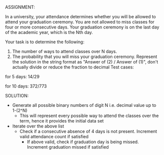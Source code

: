 ASSIGNMENT:

In a university, your attendance determines whether you will be allowed to attend your graduation ceremony.
You are not allowed to miss classes for four or more consecutive days.
Your graduation ceremony is on the last day of the academic year, which is the Nth day.

Your task is to determine the following:

1. The number of ways to attend classes over N days.
2. The probability that you will miss your graduation ceremony.
Represent the solution in the string format as "Answer of (2) / Answer of (1)", don't actually divide or reduce the fraction to decimal
Test cases:

for 5 days: 14/29

for 10 days: 372/773


SOLUTION:

- Generate all possible binary numbers of digit N i.e. decimal value up to 1-(2^N)
  - This will represent every possible way to attend the classes over the term, hence it provides the initial data set
- Iterate over the above list
  - Check if a consecutive absence of 4 days is not present. Increment valid attendance count if satisfied
    - If above valid, check if graduation day is being missed. Increment graduation missed if satisfied